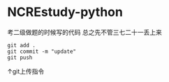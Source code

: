 # NCREstudy-python
考二级做题的时候写的代码 总之先不管三七二十一丢上来  
```  
git add .
git commit -m "update"
git push
```  
↑git上传指令

